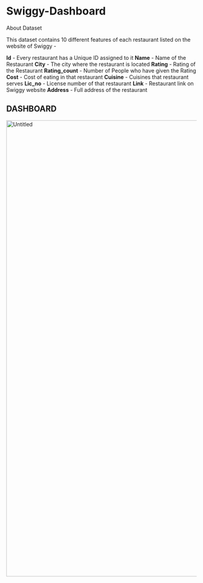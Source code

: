 # Swiggy-Dashboard

About Dataset

This dataset contains 10 different features of each restaurant listed on the website of Swiggy -

**Id** - Every restaurant has a Unique ID assigned to it
**Name** - Name of the Restaurant
**City** - The city where the restaurant is located
**Rating** - Rating of the Restaurant
**Rating_count** - Number of People who have given the Rating
**Cost** - Cost of eating in that restaurant
**Cuisine** - Cuisines that restaurant serves
**Lic_no** - License number of that restaurant
**Link** - Restaurant link on Swiggy website
**Address** - Full address of the restaurant

## DASHBOARD 

<img width="1207" alt="Untitled" src="https://github.com/vidushi-25/Swiggy-Dashboard/assets/154007399/0ab84a3a-4627-4a0f-872d-46ea5868f570">
